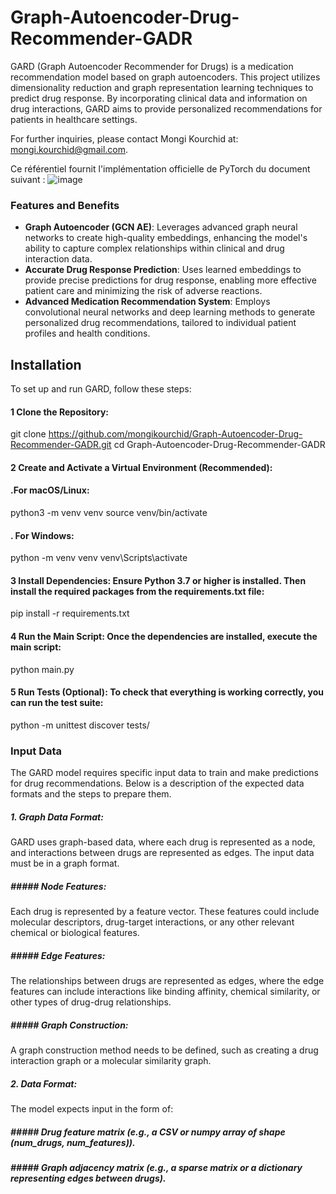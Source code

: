 
# Graph-Autoencoder-Drug-Recommender-GADR
 
GARD (Graph Autoencoder Recommender for Drugs) is a medication recommendation model based on graph autoencoders. This project utilizes dimensionality reduction and graph representation learning techniques to predict drug response. By incorporating clinical data and information on drug interactions, GARD aims to provide personalized recommendations for patients in healthcare settings.

For further inquiries, please contact Mongi Kourchid at: mongi.kourchid@gmail.com.

Ce référentiel fournit l'implémentation officielle de PyTorch du document suivant :
![image](https://github.com/user-attachments/assets/31f5badd-acee-4777-8936-3eb8df591cb4)
### Features and Benefits
- **Graph Autoencoder (GCN AE)**: Leverages advanced graph neural networks to create high-quality embeddings, enhancing the model's ability to capture complex relationships within clinical and drug interaction data.
- **Accurate Drug Response Prediction**: Uses learned embeddings to provide precise predictions for drug response, enabling more effective patient care and minimizing the risk of adverse reactions.
- **Advanced Medication Recommendation System**: Employs convolutional neural networks and deep learning methods to generate personalized drug recommendations, tailored to individual patient profiles and health conditions.
## Installation
To set up and run GARD, follow these steps:

#### 1  Clone the Repository:
git clone https://github.com/mongikourchid/Graph-Autoencoder-Drug-Recommender-GADR.git
cd Graph-Autoencoder-Drug-Recommender-GADR
#### 2 Create and Activate a Virtual Environment (Recommended):

#### .For macOS/Linux:
python3 -m venv venv
source venv/bin/activate
#### . For Windows:
python -m venv venv
venv\Scripts\activate
 #### 3 Install Dependencies: Ensure Python 3.7 or higher is installed. Then install the required packages from the requirements.txt file:
 pip install -r requirements.txt
####  4 Run the Main Script: Once the dependencies are installed, execute the main script:
python main.py
 ####  5 Run Tests (Optional): To check that everything is working correctly, you can run the test suite:
 python -m unittest discover tests/
 ### Input Data
The GARD model requires specific input data to train and make predictions for drug recommendations. Below is a description of the expected data formats and the steps to prepare them.
 ##### 1. Graph Data Format:
GARD uses graph-based data, where each drug is represented as a node, and interactions between drugs are represented as edges. The input data must be in a graph format.

 #####  ##### Node Features:
 Each drug is represented by a feature vector. These features could include molecular descriptors, drug-target interactions, or any other relevant chemical or biological features.
 #####  ##### Edge Features:
 The relationships between drugs are represented as edges, where the edge features can include interactions like binding affinity, chemical similarity, or other types of drug-drug relationships.
 #####  ##### Graph Construction:
 A graph construction method needs to be defined, such as creating a drug interaction graph or a molecular similarity graph.
 ##### 2. Data Format:
The model expects input in the form of:

 #####  #####  Drug feature matrix (e.g., a CSV or numpy array of shape (num_drugs, num_features)).
 #####  #####  Graph adjacency matrix (e.g., a sparse matrix or a dictionary representing edges between drugs).
